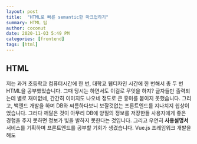 ```yaml
---
layout: post
title:  "HTML로 빠른 semantic한 마크업하기"
summary: HTML 팁
author: coconut
date: 2020-11-03 5:49 PM
categories: [frontend]
tags: [html]
---
```


## HTML

저는 과거 초등학교 컴퓨터시간에 한 번, 대학교 웹디자인 시간에 한 번해서 총 두 번 HTML을 공부했었습니다. 그때 당시는 하면서도 이걸로 무엇을 하지? 글자들만 출력되는데 별로 재미없네, 간간히 이미지도 나오네 정도로 큰 흥미를 붙이지 못했습니다. 그리고, 백엔드 개발을 하며 DB와 씨름하다보니 보잘것없는 프론트엔드를 지나치지 쉽상이었습니다. 그러다 깨달은 것이 아무리 DB에 양질의 정보를 저장한들 사용자에게 좋은 경험을 주지 못하면 정보가 빛을 발하지 못한다는 것입니다. 그리고 우연히 **사용설명서** 서비스를 기획하며 프론트엔드를 공부할 기회가 생겼습니다. Vue.js 프레임워크 개발을 해도 <template>에 들어가는 마크업 <style>에 들어가는 CSS를 이해하지 못하면 프레임워크를 사용하는 의미가 없다고 생각했습니다. 서론이 길었습니다만 제가 다시 HTML을 세 번째 공부하게된 이유입니다.



> [HTML](https://developer.mozilla.org/ko/docs/Glossary/HTML) (Hypertext Markup Language,하이퍼텍스트 마크업 언어)는 프로그래밍 언어는 아니고, 우리가 보는 웹페이지가 어떻게 구조화되어 있는지 브라우저로 하여금 알 수 있도록 하는 마크업 언어입니다. 이는 개발자로 하여금 복잡하게도 간단하게도 프로그래밍 할 수 있습니다. HTML은 [elements](https://developer.mozilla.org/ko/docs/Glossary/Element)로 구성되어 있으며, 이들은 적절한 방법으로 나타내고 실행하기 위해 각 컨텐츠의 여러 부분들을 감싸고 마크업 합니다. [tags](https://developer.mozilla.org/ko/docs/Glossary/Tag) 는 웹 상의 다른 페이지로 이동하게 하는 하이퍼링크 내용들을 생성하거나, 단어를 강조하는 등의 역할을 합니다. 예를들어, 다음의 내용을 봅시다.
>
> [HTML이란?](https://developer.mozilla.org/ko/docs/Learn/HTML/Introduction_to_HTML/Getting_started)

HTML은 결론적으로 웹 브라우저 상에 정보를 구조적으로 표현하기 위해 태어난 문법입니다. 그리고 마크업한다는 것은 HTML로  마치 책의 목차, 개요, 본문을 쓰듯 구조를 잡고 CSS로 각 페이지를 배치하고, 디자인하는 행위를 말합니다.


````
## Semantic

> ## What are Semantic Elements?
>
> A semantic element clearly describes its meaning to both the browser and the developer.
>
> Examples of **non-semantic** elements: `<div>` and `<span>` - Tells nothing about its content.
>
> Examples of **semantic** elements: `<form>`, `<table>`, and `<article>` - Clearly defines its content.
>
> [semantic](https://www.w3schools.com/html/html5_semantic_elements.asp)

semantic하게 마크업한다는 것은 정보의 성격에 맞는 태그(elements)를 적절히 사용한다는 것입니다. 대표적인 태그는 <section>, <article>, <nav>, <aside>, <header>, <main>, <footer> 가 있습니다.



## 태그 성격에 따른 분류

| 태그                    | 성격             | 필수 속성(attribute)                            | 비고                                        |
| ----------------------- | ---------------- | ----------------------------------------------- | ------------------------------------------- |
| <h1>, <h2>, ... , <h6>  | 글의 제목        |                                                 |                                             |
| <p>                     | 글의 본문        |                                                 |                                             |
| <a>                     | 링크             | href                                            |                                             |
| <form>                  | 사용자 입력 틀   | action, method                                  | Vue.js 프레임워크에선 두 속성이 필요없음    |
| <input>                 | 사용자 실제 입력 | type(종류: text, email, password, file, tel 등) |                                             |
| <input type="radio">    | 사용자 단일 선택 | <label>, name, value                            | name으로 그룹짓고, value로 서버 데이터 전달 |
| <input type="checkbox"> | 사용자 복수 선택 | 위와 동일                                       | 위와 동일                                   |
| <select>                | 선택 메뉴        |                                                 | 자식요소는 반드시 <option>                  |
| <option>                | 선택지           |                                                 |                                             |
| <label>                 | 태그 이름 지정   | for(값은 대상 태그의 id)                        |                                             |
| <img>                   | 이미지           | src, alt                                        |                                             |
| <ul>                    | 순서없는 리스트  |                                                 | 자식요소는 반드시 <li>                      |
| <ol>                    | 순서있는 리스트  |                                                 | 위와 동일                                   |
| <li>                    | 리스트           |                                                 |                                             |
| <dl>                    | 용어 정의 리스트 |                                                 | <dt>, <dl> 을 묶어줌                        |
| <dt>                    | 정의 용어        |                                                 | 예) 직업                                    |
| <dd>                    | 정의 설명        |                                                 | 예) 개발자                                  |
| <div>, <span>           | 요소 그루핑      |                                                 | 의미 그룹화, CSS스타일링 목적               |

위와 같이 HTML태그들을 나열해보았습니다. 이들은 외우는것은 중요하지 않습니다. 중요한 것은 웹 화면을 구성할 때 얼마나 태그의 성격을 이용하여 문서를 구조화 하느냐 입니다. 위에서 언급한 semantic 태그와 결합하여 문서를 구조화하는 예를 보여드리겠습니다.

![](/assets/img/post/html1/1.png)

위와 같은 프로토타입을 아래와 같이 마크업하고 부트스트랩으로 스타일링 했습니다.

![](/assets/img/post/html1/2.png)

```html
<header>
    <nav >
        <h1 class="sr-only">우리집 사용설명서 메뉴바</h1>
        <ul class="navbar-nav mr-auto">
            <li class="nav-item">
                <a href="#" class="navbar-brand">
                    <img alt="우리집 사용설명서 로고" src="./assets/img/logo.png"
                        style="width:50px; background-color: #8fcafe"></a>
            </li>
            <li class="nav-item">
                <a class="nav-link" href="#">
                    개인모음
                </a>
            </li>
            <li class="nav-item">
                <a class="nav-link" href="#">
                    카테고리
                </a>
            </li>
        </ul>
        <ul class="navbar-nav justify-content-center">
            <li>
                <form class="form-inline" action="">
                    <input class="form-control mr-sm-2" type="text" placeholder="Search">
                </form>
            </li>
        </ul>
        <ul class="navbar-nav justify-content-right">
            <li class="nav-item">
                <button type="button" class="btn" style="background-color: #8fcafe">
                    <span class="sr-only">유저 정보</span>
                    <i class="fas fa-user"></i>
                    <!-- 드롭다운 -->
                </button>
            </li>
        </ul>
    </nav>
</header>
```



## 정리

오늘은 저희 팀이 기획안 "우리집 사용설명서"를 마크업해보고, HTML을 구조적으로 짜도록 해봤습니다. 다음엔 부트스트랩 말고 스타일링을 본격적으로 해보겠습니다.